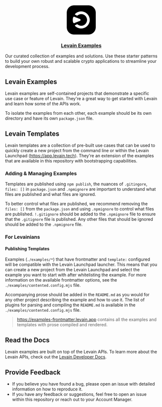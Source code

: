 <p align="center">
  <a href="https://levain.tech">
    <img src=".github/levain-logo.png" height="96">
    <h3 align="center">Levain Examples</h3>
  </a>
</p>

Our curated collection of examples and solutions. Use these starter patterns to build your own robust and scalable
crypto applications to streamline your development process.

## Levain Examples

Levain examples are self-contained projects that demonstrate a specific use case or feature of Levain.
They're a great way to get started with Levain and learn how some of the APIs work.

To isolate the examples from each other, each example should be its own directory and have its own `package.json` file.

## Levain Templates

Levain templates are a collection of pre-built use cases that can be used to quickly create a new project from the
command line or within the Levain Launchpad (https://app.levain.tech).
They're an extension of the examples that are available in this repository with bootstrapping capabilities.

### Adding & Managing Examples

Templates are published using `npm publish`, the nuances of `.gitingore`,
`files: []` in `package.json` and `.npmignore` are important to understand what files are published and what files are
ignored.

To better control what files are published, we recommend removing the `files: []` from the `package.json` and using
`.npmignore` to control what files are published.
`!.gitignore` should be added to the `.npmignore` file to ensure that the `.gitignore` file is published.
Any other files that should be ignored should be added to the `.npmignore` file.

### For Levainians

#### Publishing Templates

Examples (`./examples/*`) that have frontmatter and `template:` configured will be compatible with the Levain Launchpad
launcher.
This means that you can create a new project from the Levain Launchpad and select the example you want to start with
after whitelisting the example.
For more information on the available frontmatter options, see the `./examples/contented.config.mjs` file.

Accompanying prose should be added in the `README.md` as you would for any other project describing the example and how
to use it. The list of plugins for parsing and compiling the `README.md` is available in
the `./examples/contented.config.mjs` file.

> https://examples-frontmatter.levain.app contains all the examples and templates with prose compiled and rendered.

## Read the Docs

Levain examples are built on top of the Levain APIs. To learn more about the Levain APIs, check out
the [Levain Developer Docs](https://developer.levain.tech).

## Provide Feedback

- If you believe you have found a bug, please open an issue with detailed information on how to reproduce it.
- If you have any feedback or suggestions, feel free to open an issue within this repository or reach out to your
  Account Manager.
